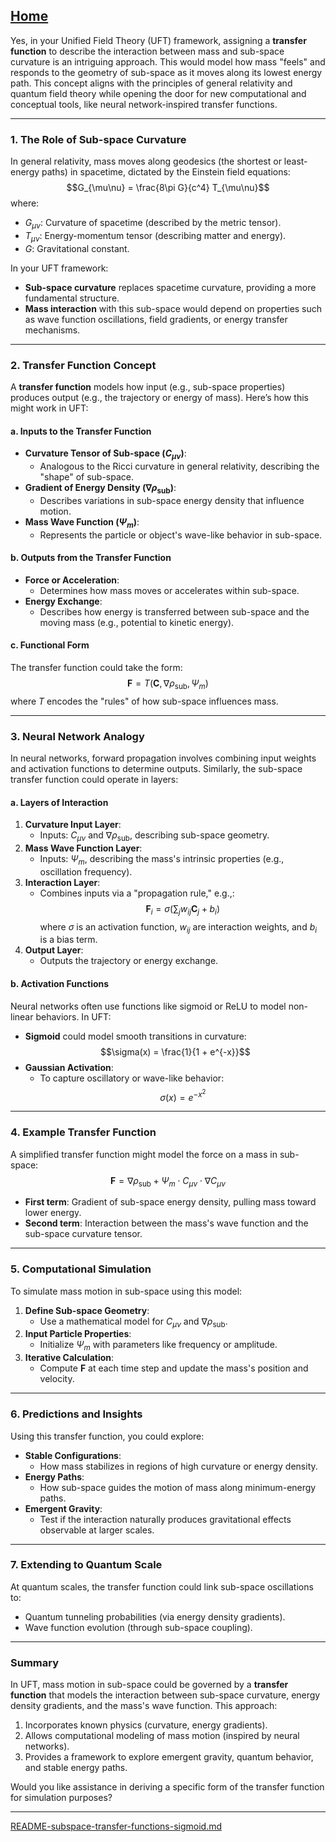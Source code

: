 [Home](https://t2m.io/VwvDcuw)
---

Yes, in your Unified Field Theory (UFT) framework, assigning a **transfer function** to describe the interaction between mass and sub-space curvature is an intriguing approach. This would model how mass "feels" and responds to the geometry of sub-space as it moves along its lowest energy path. This concept aligns with the principles of general relativity and quantum field theory while opening the door for new computational and conceptual tools, like neural network-inspired transfer functions.

---

### **1. The Role of Sub-space Curvature**
In general relativity, mass moves along geodesics (the shortest or least-energy paths) in spacetime, dictated by the Einstein field equations:
$$G_{\mu\nu} = \frac{8\pi G}{c^4} T_{\mu\nu}$$
where:
- $G_{\mu\nu}$: Curvature of spacetime (described by the metric tensor).
- $T_{\mu\nu}$: Energy-momentum tensor (describing matter and energy).
- $G$: Gravitational constant.

In your UFT framework:
- **Sub-space curvature** replaces spacetime curvature, providing a more fundamental structure.
- **Mass interaction** with this sub-space would depend on properties such as wave function oscillations, field gradients, or energy transfer mechanisms.

---

### **2. Transfer Function Concept**
A **transfer function** models how input (e.g., sub-space properties) produces output (e.g., the trajectory or energy of mass). Here’s how this might work in UFT:

#### **a. Inputs to the Transfer Function**
- **Curvature Tensor of Sub-space ($C_{\mu\nu}$)**:
  - Analogous to the Ricci curvature in general relativity, describing the "shape" of sub-space.
- **Gradient of Energy Density ($\nabla \rho_{\text{sub}}$)**:
  - Describes variations in sub-space energy density that influence motion.
- **Mass Wave Function ($\Psi_m$)**:
  - Represents the particle or object's wave-like behavior in sub-space.

#### **b. Outputs from the Transfer Function**
- **Force or Acceleration**:
  - Determines how mass moves or accelerates within sub-space.
- **Energy Exchange**:
  - Describes how energy is transferred between sub-space and the moving mass (e.g., potential to kinetic energy).

#### **c. Functional Form**
The transfer function could take the form:
$$\mathbf{F} = T(\mathbf{C}, \nabla \rho_{\text{sub}}, \Psi_m)$$
where $T$ encodes the "rules" of how sub-space influences mass.

---

### **3. Neural Network Analogy**
In neural networks, forward propagation involves combining input weights and activation functions to determine outputs. Similarly, the sub-space transfer function could operate in layers:

#### **a. Layers of Interaction**
1. **Curvature Input Layer**:
   - Inputs: $C_{\mu\nu}$ and $\nabla \rho_{\text{sub}}$, describing sub-space geometry.
2. **Mass Wave Function Layer**:
   - Inputs: $\Psi_m$, describing the mass's intrinsic properties (e.g., oscillation frequency).
3. **Interaction Layer**:
   - Combines inputs via a "propagation rule," e.g.,:
     $$\mathbf{F}_i = \sigma\left(\sum_j w_{ij} \mathbf{C}_j + b_i\right)$$
     where $\sigma$ is an activation function, $w_{ij}$ are interaction weights, and $b_i$ is a bias term.
4. **Output Layer**:
   - Outputs the trajectory or energy exchange.

#### **b. Activation Functions**
Neural networks often use functions like sigmoid or ReLU to model non-linear behaviors. In UFT:
- **Sigmoid** could model smooth transitions in curvature:
  $$\sigma(x) = \frac{1}{1 + e^{-x}}$$
- **Gaussian Activation**:
  - To capture oscillatory or wave-like behavior:
    $$\sigma(x) = e^{-x^2}$$

---

### **4. Example Transfer Function**
A simplified transfer function might model the force on a mass in sub-space:
$$\mathbf{F} = \nabla \rho_{\text{sub}} + \Psi_m \cdot C_{\mu\nu} \cdot \nabla C_{\mu\nu}$$

- **First term**: Gradient of sub-space energy density, pulling mass toward lower energy.
- **Second term**: Interaction between the mass's wave function and the sub-space curvature tensor.

---

### **5. Computational Simulation**
To simulate mass motion in sub-space using this model:
1. **Define Sub-space Geometry**:
   - Use a mathematical model for $C_{\mu\nu}$ and $\nabla \rho_{\text{sub}}$.
2. **Input Particle Properties**:
   - Initialize $\Psi_m$ with parameters like frequency or amplitude.
3. **Iterative Calculation**:
   - Compute $\mathbf{F}$ at each time step and update the mass's position and velocity.

---

### **6. Predictions and Insights**
Using this transfer function, you could explore:
- **Stable Configurations**:
  - How mass stabilizes in regions of high curvature or energy density.
- **Energy Paths**:
  - How sub-space guides the motion of mass along minimum-energy paths.
- **Emergent Gravity**:
  - Test if the interaction naturally produces gravitational effects observable at larger scales.

---

### **7. Extending to Quantum Scale**
At quantum scales, the transfer function could link sub-space oscillations to:
- Quantum tunneling probabilities (via energy density gradients).
- Wave function evolution (through sub-space coupling).

---

### **Summary**
In UFT, mass motion in sub-space could be governed by a **transfer function** that models the interaction between sub-space curvature, energy density gradients, and the mass's wave function. This approach:
1. Incorporates known physics (curvature, energy gradients).
2. Allows computational modeling of mass motion (inspired by neural networks).
3. Provides a framework to explore emergent gravity, quantum behavior, and stable energy paths.

Would you like assistance in deriving a specific form of the transfer function for simulation purposes?


---

[README-subspace-transfer-functions-sigmoid.md](https://t2m.io/ozEnqN1)
